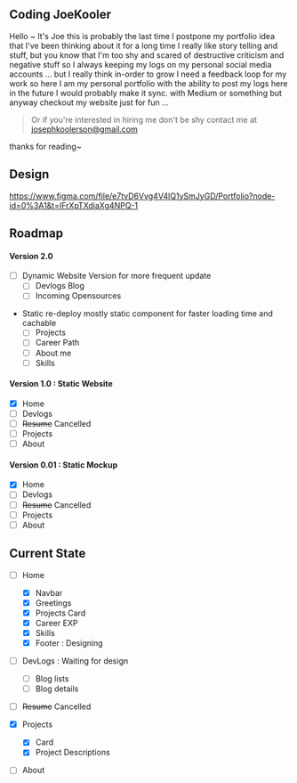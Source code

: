 ## Coding JoeKooler
Hello ~ It's Joe this is probably the last time I postpone my portfolio idea that I've been thinking about it for a long time
I really like story telling and stuff, but you know that I'm too shy and scared of destructive criticism and negative stuff so I always keeping my logs on my personal social media accounts ... but I really think in-order to grow I need a feedback loop for my work so here I am my personal portfolio with the ability to post my logs here 
in the future I would probably make it sync. with Medium or something but anyway checkout my website just for fun ...

> Or if you're interested in hiring me don't be shy contact me at josephkoolerson@gmail.com

thanks for reading~

## Design
https://www.figma.com/file/e7tvD6Vvg4V4lQ1ySmJyGD/Portfolio?node-id=0%3A1&t=IFrXpTXdiaXg4NPQ-1

## Roadmap

#### Version 2.0
- [ ] Dynamic Website Version for more frequent update
  - [ ] Devlogs Blog
  - [ ] Incoming Opensources

- Static re-deploy mostly static component for faster loading time and cachable
  - [ ] Projects
  - [ ] Career Path
  - [ ] About me
  - [ ] Skills

#### Version 1.0 : Static Website
- [X] Home
- [ ] Devlogs
- [ ] ~~Resume~~ Cancelled
- [ ] Projects
- [ ] About

#### Version 0.01 : Static Mockup
- [X] Home
- [ ] Devlogs
- [ ] ~~Resume~~ Cancelled
- [ ] Projects
- [ ] About

## Current State
- [ ] Home
  - [X] Navbar
  - [X] Greetings
  - [X] Projects Card
  - [X] Career EXP
  - [X] Skills
  - [X] Footer : Designing
  
- [ ] DevLogs : Waiting for design
  - [ ] Blog lists
  - [ ] Blog details
  
- [ ] ~~Resume~~ Cancelled

- [X] Projects 
  - [X] Card
  - [X] Project Descriptions

- [ ] About
